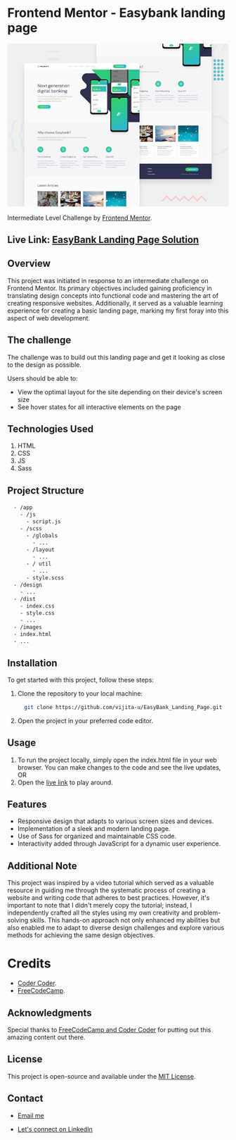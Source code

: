 # Frontend Mentor - Easybank landing page

![Design preview for the Easybank landing page coding challenge](./design/desktop-preview.jpg)

Intermediate Level Challenge by [Frontend Mentor](https://www.frontendmentor.io).
## Live Link: [EasyBank Landing Page Solution](https://vijita-u.github.io/EasyBank_Landing_Page/)

## Overview

This project was initiated in response to an intermediate challenge on Frontend Mentor. Its primary objectives included gaining proficiency in translating design concepts into functional code and mastering the art of creating responsive websites. Additionally, it served as a valuable learning experience for creating a basic landing page, marking my first foray into this aspect of web development.

## The challenge

The challenge was to build out this landing page and get it looking as close to the design as possible.

Users should be able to:

- View the optimal layout for the site depending on their device's screen size
- See hover states for all interactive elements on the page

## Technologies Used

1. HTML
2. CSS
3. JS
4. Sass

## Project Structure

```
  - /app
    - /js
      - script.js
    - /scss
      - /globals
        - ...
      - /layout
        - ...
      - / util
        - ...
      - style.scss
  - /design
    - ...
  - /dist
    - index.css
    - style.css
    - ...
  - /images
  - index.html
  - ...
```

## Installation

To get started with this project, follow these steps:

1. Clone the repository to your local machine:
   ```bash
     git clone https://github.com/vijita-u/EasyBank_Landing_Page.git
   ```
2. Open the project in your preferred code editor.

## Usage

1. To run the project locally, simply open the index.html file in your web browser. You can make changes to the code and see the live updates, OR
2. Open the [live link](https://vijita-u.github.io/EasyBank_Landing_Page/) to play around.

## Features

- Responsive design that adapts to various screen sizes and devices.
- Implementation of a sleek and modern landing page.
- Use of Sass for organized and maintainable CSS code.
- Interactivity added through JavaScript for a dynamic user experience.

## Additional Note

This project was inspired by a video tutorial which served as a valuable resource in guiding me through the systematic process of creating a website and writing code that adheres to best practices. However, it's important to note that I didn't merely copy the tutorial; instead, I independently crafted all the styles using my own creativity and problem-solving skills. This hands-on approach not only enhanced my abilities but also enabled me to adapt to diverse design challenges and explore various methods for achieving the same design objectives.

# Credits
- [Coder Coder](https://coder-coder.com/).
- [FreeCodeCamp](https://www.freecodecamp.org/).

## Acknowledgments

Special thanks to [FreeCodeCamp and Coder Coder](https://youtu.be/aoQ6S1a32j8?si=8eCa2xaS-DRlBNzZ) for putting out this amazing content out there.

## License

This project is open-source and available under the [MIT License](https://github.com/vijita-u/EasyBank_Landing_Page/blob/main/LICENSE).

## Contact
- [Email me](mailto:udayvijita3009@gmail.com?subject=Github%20Message)

- [Let's connect on LinkedIn](https://www.linkedin.com/in/vijita-uday/)
